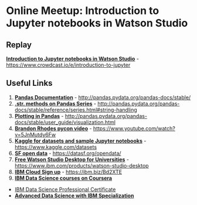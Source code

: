 # Online Meetup: Introduction to Jupyter notebooks in Watson Studio

## Replay
**[Introduction to Jupyter notebooks in Watson Studio](https://www.crowdcast.io/e/introduction-to-jupyter)** - https://www.crowdcast.io/e/introduction-to-jupyter
## Useful Links

1. **[Pandas Documentation](http://pandas.pydata.org/pandas-docs/stable/)** - http://pandas.pydata.org/pandas-docs/stable/
2. **[.str. methods on Pandas Series](http://pandas.pydata.org/pandas-docs/stable/reference/series.html#string-handling)** - http://pandas.pydata.org/pandas-docs/stable/reference/series.html#string-handling
3. **[Plotting in Pandas](http://pandas.pydata.org/pandas-docs/stable/user_guide/visualization.html)** - http://pandas.pydata.org/pandas-docs/stable/user_guide/visualization.html
4. **[Brandon Rhodes pycon video](https://www.youtube.com/watch?v=5JnMutdy6Fw)** - https://www.youtube.com/watch?v=5JnMutdy6Fw
5. **[Kaggle for datasets and sample Jupyter notebooks](https://www.kaggle.com/datasets)** - https://www.kaggle.com/datasets
6. **[SF open data](https://datasf.org/opendata/)** - https://datasf.org/opendata/
7. **[Free Watson Studio Desktop for Universities](https://www.ibm.com/products/watson-studio-desktop)** - https://www.ibm.com/products/watson-studio-desktop
8. **[IBM Cloud Sign up](https://ibm.biz/Bd2XTE)** - https://ibm.biz/Bd2XTE
9. **[IBM Data Science courses on Coursera](https://www.coursera.org/courses?query=ibm%20data%20science)**
  - [IBM Data Science Professional Certificate](https://www.coursera.org/specializations/ibm-data-science-professional-certificate)
  - **[Advanced Data Science with IBM Specialization](https://www.coursera.org/specializations/advanced-data-science-ibm)**
